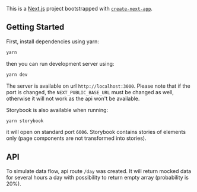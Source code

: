 This is a [Next.js](https://nextjs.org/) project bootstrapped with [`create-next-app`](https://github.com/vercel/next.js/tree/canary/packages/create-next-app).

## Getting Started

First, install dependencies using yarn:

```bash
yarn
```

then you can run development server using:

```bash
yarn dev
```

The server is available on url `http://localhost:3000`. Please note that if the port is changed,
the `NEXT_PUBLIC_BASE_URL` must be changed as well, otherwise it will not work as the api won't be available.

Storybook is also available when running:

```bash
yarn storybook
```

it will open on standard port `6006`. Storybook contains stories of elements only (page components are not transformed
into stories).

## API

To simulate data flow, api route `/day` was created. It will return mocked data for several hours a day with possibility
to return empty array (probability is 20%).
